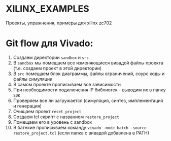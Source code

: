# XILINX_EXAMPLES
Проекты, упражнения, примеры для xilinx zc702

# Git flow для Vivado:

1. Создаем директории ```sandbox``` и ```src```
2. В ```sandbox``` мы помещаем все изменяющиеся вивадой файлы проекта (т.е. создаем проект в этой директории)
3. В ```src``` помещаем блок диаграммы, файлы ограничений, соурс коды и файлы симуляции
4. В самом проекте прописываем все зависимости
5. При необходимости подключения IP библиотек - выводим их в папку ```SDK```
6. Проверяем все ли загружается (симуляция, синтез, имплементация и генерация)
7. Очищаем проект ``` reset_project ```
8. Создаем tcl скрипт с названием ``` restore_project ```
9. Помещаем его в уровень с sandbox
10. В батнкие прописываем команду ``` vivado -mode batch -source restore_project.tcl ``` (если папка с вивадой добавлена в PATH)
